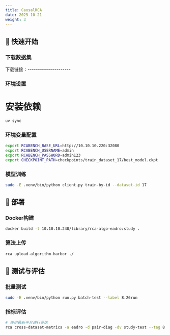 ```yaml
---
title: CausalRCA
date: 2025-10-21
weight: 3
---
```


## 🚀 快速开始

### 下载数据集

下载链接：---------------------

### 环境设置


# 安装依赖
```bash
uv sync

```

### 环境变量配置

```bash
export RCABENCH_BASE_URL=http://10.10.10.220:32080
export RCABENCH_USERNAME=admin
export RCABENCH_PASSWORD=admin123
export CHECKPOINT_PATH=checkpoints/train_dataset_17/best_model.ckpt
```

### 模型训练

```bash
sudo -E .venv/bin/python client.py train-by-id --dataset-id 17
```


## 🔧 部署

### Docker构建

```bash
docker build -t 10.10.10.240/library/rca-algo-eadro:study .
```

### 算法上传

```bash
rca upload-algorithm-harbor ./
```

## 🧪 测试与评估

### 批量测试

```bash
sudo -E .venv/bin/python run.py batch-test --label 8.26run
```

### 指标评估

```bash
# 使用最新平台进行评估
rca cross-dataset-metrics -a eadro -d pair-diag -dv study-test --tag 8.26run
```